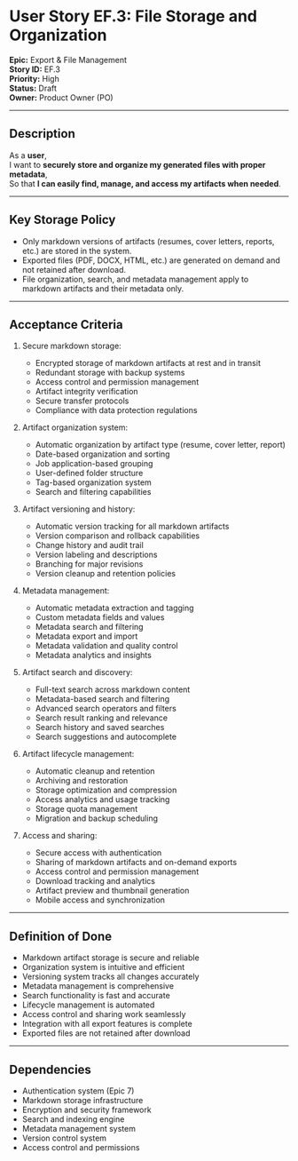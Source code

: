 # User Story EF.3: File Storage and Organization

**Epic:** Export & File Management  
**Story ID:** EF.3  
**Priority:** High  
**Status:** Draft  
**Owner:** Product Owner (PO)

---

## Description

As a **user**,  
I want to **securely store and organize my generated files with proper metadata**,  
So that **I can easily find, manage, and access my artifacts when needed**.

---

## Key Storage Policy

- Only markdown versions of artifacts (resumes, cover letters, reports, etc.) are stored in the system.
- Exported files (PDF, DOCX, HTML, etc.) are generated on demand and not retained after download.
- File organization, search, and metadata management apply to markdown artifacts and their metadata only.

---

## Acceptance Criteria

1. Secure markdown storage:
   - Encrypted storage of markdown artifacts at rest and in transit
   - Redundant storage with backup systems
   - Access control and permission management
   - Artifact integrity verification
   - Secure transfer protocols
   - Compliance with data protection regulations

2. Artifact organization system:
   - Automatic organization by artifact type (resume, cover letter, report)
   - Date-based organization and sorting
   - Job application-based grouping
   - User-defined folder structure
   - Tag-based organization system
   - Search and filtering capabilities

3. Artifact versioning and history:
   - Automatic version tracking for all markdown artifacts
   - Version comparison and rollback capabilities
   - Change history and audit trail
   - Version labeling and descriptions
   - Branching for major revisions
   - Version cleanup and retention policies

4. Metadata management:
   - Automatic metadata extraction and tagging
   - Custom metadata fields and values
   - Metadata search and filtering
   - Metadata export and import
   - Metadata validation and quality control
   - Metadata analytics and insights

5. Artifact search and discovery:
   - Full-text search across markdown content
   - Metadata-based search and filtering
   - Advanced search operators and filters
   - Search result ranking and relevance
   - Search history and saved searches
   - Search suggestions and autocomplete

6. Artifact lifecycle management:
   - Automatic cleanup and retention
   - Archiving and restoration
   - Storage optimization and compression
   - Access analytics and usage tracking
   - Storage quota management
   - Migration and backup scheduling

7. Access and sharing:
   - Secure access with authentication
   - Sharing of markdown artifacts and on-demand exports
   - Access control and permission management
   - Download tracking and analytics
   - Artifact preview and thumbnail generation
   - Mobile access and synchronization

---

## Definition of Done

- Markdown artifact storage is secure and reliable
- Organization system is intuitive and efficient
- Versioning system tracks all changes accurately
- Metadata management is comprehensive
- Search functionality is fast and accurate
- Lifecycle management is automated
- Access control and sharing work seamlessly
- Integration with all export features is complete
- Exported files are not retained after download

---

## Dependencies

- Authentication system (Epic 7)
- Markdown storage infrastructure
- Encryption and security framework
- Search and indexing engine
- Metadata management system
- Version control system
- Access control and permissions 